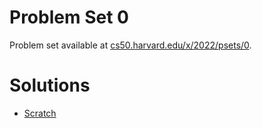 # Problem Set 0

Problem set available at [cs50.harvard.edu/x/2022/psets/0](https://cs50.harvard.edu/x/2022/psets/0/).

# Solutions

- [Scratch](https://github.com/naumanaarif/cs50/tree/main/cs50/x/2022/psets/0/scratch)
